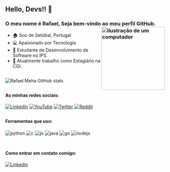 <link rel="stylesheet" href="https://cdn.jsdelivr.net/gh/devicons/devicon@v2.15.1/devicon.min.css">

## Hello, Devs!! 👋
### O meu nome é Rafael, Seja bem-vindo ao meu perfil GitHub. <img src="https://raw.githubusercontent.com/MicaelliMedeiros/micaellimedeiros/master/image/computer-illustration.png" alt="ilustração de um computador" min-width="200px" max-width="200px" width="200px" align="right">

- 🏠  Sou de Setúbal, Portugal
- 💻 Apaixonado por Tecnologia
- 🧠 Estudante de Desenvolvimento de Software no IPS.
- 🏦 Atualmente trabalho como Estagiário na CGI.

##

![Rafael Meha GitHub stats](https://github-readme-stats.vercel.app/api?username=RafaelMeha&show_icons=true&theme=dark---pink_private=true)

##

#### As minhas redes sociais:
[![LinkedIn](https://img.shields.io/badge/LinkedIn-0077B5?style=for-the-badge&logo=linkedin&logoColor=white)](https://www.linkedin.com/in/rmeha/)
[![YouTube](https://img.shields.io/badge/Instagram-E4405F?style=for-the-badge&logo=instagram&logoColor=white)](https://youtube.com/)
[![Twitter](https://img.shields.io/badge/Twitter-1DA1F2?style=for-the-badge&logo=twitter&logoColor=white)](https://twitter.com/)
[![Reddit](https://img.shields.io/badge/Reddit-FF4500?style=for-the-badge&logo=reddit&logoColor=white)](https://reddit.com)

##

#### Ferramentas que uso:
<div style="display: inline_block">
  <img align="center" alt="python" src="https://img.shields.io/badge/Python-14354C?style=for-the-badge&logo=python&logoColor=white" />
  <img align="center" alt="c" src="https://img.shields.io/badge/C-00599C?style=for-the-badge&logo=c&logoColor=white" />
  <img align="center" alt="js" src="https://img.shields.io/badge/JavaScript-F7DF1E?style=for-the-badge&logo=javascript&logoColor=black" />
  <img align="center" alt="java" src="https://img.shields.io/badge/Java-ED8B00?style=for-the-badge&logo=openjdk&logoColor=white" />
  <img align="center" alt="go" src="https://img.shields.io/badge/Go-00ADD8?style=for-the-badge&logo=go&logoColor=white" />
  <img align="center" alt="nodejs" src="https://img.shields.io/badge/Node.js-43853D?style=for-the-badge&logo=node.js&logoColor=white" />
</div><br/>

##

#### Como entrar em contato comigo:
[<img alt="Linkedin" src="https://img.shields.io/badge/-linkedin-%230077B5?style=for-the-badge&logo=linkedin&logoColor=white"/>](https://www.linkedin.com/in/rafael-meha-01648a22b/)
[<img alt="" src="https://img.shields.io/badge/mail-FFFFFF?style=for-the-badge&logo=apple&logoColor=black"/>](mailto:rafaelmeha5@gmail.com)
